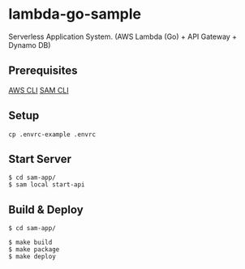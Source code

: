 # lambda-go-sample
Serverless Application System. (AWS Lambda (Go) + API Gateway + Dynamo DB)

## Prerequisites
[AWS CLI](https://docs.aws.amazon.com/ja_jp/lambda/latest/dg/setup-awscli.html)
[SAM CLI](https://docs.aws.amazon.com/ja_jp/lambda/latest/dg/sam-cli-requirements.html)

## Setup
```
cp .envrc-example .envrc
```

## Start Server
```
$ cd sam-app/
$ sam local start-api
```

## Build & Deploy
```
$ cd sam-app/

$ make build
$ make package
$ make deploy
```
